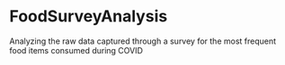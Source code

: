 # FoodSurveyAnalysis
Analyzing the raw data captured through a survey for the most frequent food items consumed during COVID
